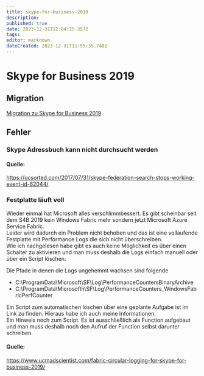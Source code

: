 ```yaml
---
title: skype-for-business-2019
description: 
published: true
date: 2023-12-31T12:04:25.357Z
tags: 
editor: markdown
dateCreated: 2023-12-31T11:55:35.748Z
---
```


# Skype for Business 2019

## <span class="mw-headline" id="bkmrk-migration-1">Migration</span>

[Migration zu Skype for Business 2019](https://wiki.eidolf.de/index.php/Migration_zu_Skype_for_Business_2019 "Migration zu Skype for Business 2019")

## <span class="mw-headline" id="bkmrk-fehler-1">Fehler</span>

### <span class="mw-headline" id="bkmrk-skype-adressbuch-kan-1">Skype Adressbuch kann nicht durchsucht werden</span>

#### <span class="mw-headline" id="bkmrk-quelle%3A-1">Quelle:</span>
https://ucsorted.com/2017/07/31/skype-federation-search-stops-working-event-id-62044/

### <span id="bkmrk-"></span><span class="mw-headline" id="bkmrk-festplatte-l%C3%A4uft-vol-1">Festplatte läuft voll</span>

Wieder einmal hat Microsoft alles verschlimmbessert. Es gibt scheinbar seit dem S4B 2019 kein Windows Fabric mehr sondern jetzt Microsoft Azure Service Fabric.  
Leider wird dadurch ein Problem nicht behoben und das ist eine vollaufende Festplatte mit Performance Logs die sich nicht überschreiben.  
Wie ich nachgelesen habe gibt es auch keine Möglichkeit es über einen Schalter zu aktivieren und man muss deshalb die Logs einfach manuell oder über ein Script löschen.  
  
Die Pfade in denen die Logs ungehemmt wachsen sind folgende

- C:\\ProgramData\\Microsoft\\SF\\Log\\PerformanceCountersBinaryArchive
- C:\\ProgramData\\Microsofth\\SF\\Log\\PerformanceCounters\_WindowsFabricPerfCounter

Ein Script zum automatischen löschen über eine geplante Aufgabe ist im Link zu finden. Hieraus habe ich auch meine Informationen.  
Ein Hinweis noch zum Script. Es ist ausschließlich als Function aufgebaut und man muss deshalb noch den Aufruf der Function selbst darunter schreiben.

#### <span class="mw-headline" id="bkmrk-quelle%3A-3">Quelle:</span>
https://www.ucmadscientist.com/fabric-circular-logging-for-skype-for-business-2019/